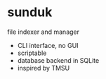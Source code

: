 # sunduk
file indexer and manager

  *  CLI interface, no GUI
  *  scriptable
  *  database backend in SQLite
  *  inspired by TMSU
